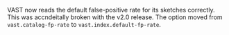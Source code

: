 VAST now reads the default false-positive rate for its sketches correctly. This
was accndeitally broken with the v2.0 release. The option moved from
`vast.catalog-fp-rate` to `vast.index.default-fp-rate`.
